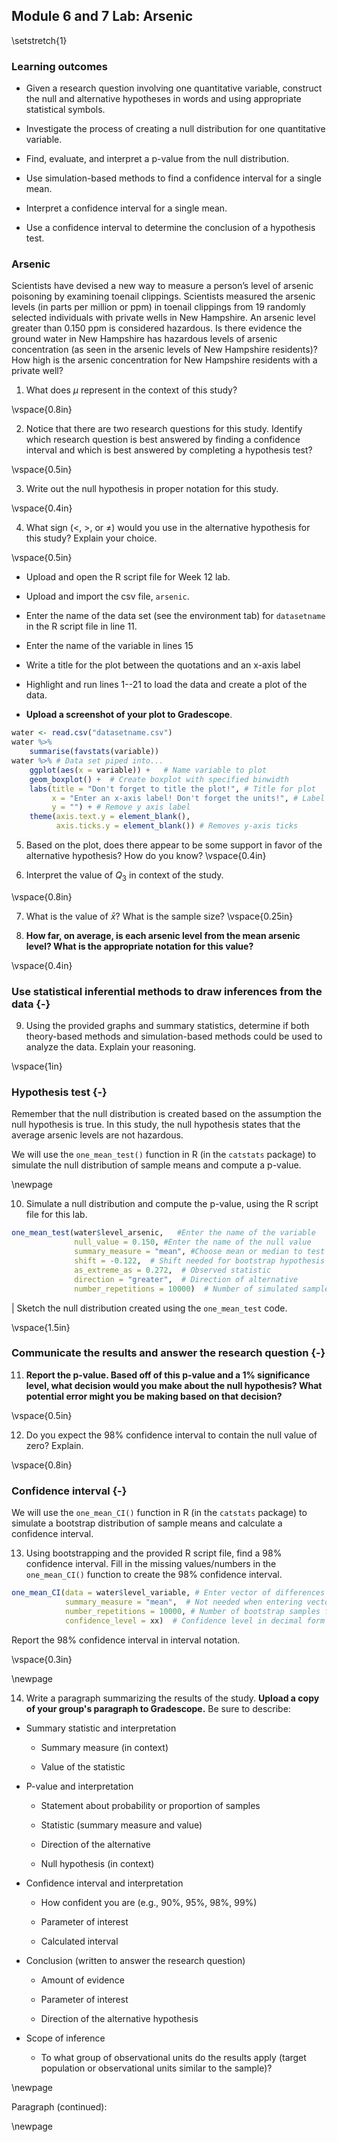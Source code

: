 ## Module 6 and 7 Lab:  Arsenic

\setstretch{1}


### Learning outcomes

* Given a research question involving one quantitative variable, construct the null and alternative hypotheses
in words and using appropriate statistical symbols.

* Investigate the process of creating a null distribution for one quantitative variable.

* Find, evaluate, and interpret a p-value from the null distribution.

* Use simulation-based methods to find a confidence interval for a single mean.

* Interpret a confidence interval for a single mean.

* Use a confidence interval to determine the conclusion of a hypothesis test.

### Arsenic

Scientists have devised a new way to measure a person’s level of arsenic poisoning by examining toenail clippings.  Scientists measured the arsenic levels (in parts per million or ppm) in toenail clippings from 19 randomly selected individuals with private wells in New Hampshire.  An arsenic level greater than 0.150 ppm is considered hazardous.   Is there evidence the ground water in New Hampshire has hazardous levels of arsenic concentration (as seen in the arsenic levels of New Hampshire residents)?  How high is the arsenic concentration for New Hampshire residents with a private well?

1. What does $\mu$ represent in the context of this study?

\vspace{0.8in}

2.  Notice that there are two research questions for this study.  Identify which research question is best answered by finding a confidence interval and which is best answered by completing a hypothesis test?

\vspace{0.5in}

3.  Write out the null hypothesis in proper notation for this study.  

\vspace{0.4in}

4.  What sign ($<$, $>$, or $\neq$) would you use in the alternative hypothesis for this study?  Explain your choice.

\vspace{0.5in}

* Upload and open the R script file for Week 12 lab. 

* Upload and import the csv file, `arsenic`. 

* Enter the name of the data set (see the environment tab) for `datasetname` in the R script file in line 11. 

* Enter the name of the variable in lines 15

* Write a title for the plot between the quotations and an x-axis label

* Highlight and run lines 1--21 to load the data and create a plot of the data. 

* **Upload a screenshot of your plot to Gradescope**.


``` r
water <- read.csv("datasetname.csv")
water %>%
    summarise(favstats(variable))
water %>% # Data set piped into...
    ggplot(aes(x = variable)) +   # Name variable to plot
    geom_boxplot() +  # Create boxplot with specified binwidth
    labs(title = "Don't forget to title the plot!", # Title for plot
         x = "Enter an x-axis label! Don't forget the units!", # Label for x axis
         y = "") + # Remove y axis label
    theme(axis.text.y = element_blank(), 
          axis.ticks.y = element_blank()) # Removes y-axis ticks
```

5. Based on the plot, does there appear to be some support in favor of the alternative hypothesis?  How do you know?
\vspace{0.4in}

6. Interpret the value of $Q_3$ in context of the study.

\vspace{0.8in}

7.  What is the value of $\bar{x}$?  What is the sample size?
\vspace{0.25in}

8. **How far, on average, is each arsenic level from the mean arsenic level?  What is the appropriate notation for this value?**

\vspace{0.4in}

### Use statistical inferential methods to draw inferences from the data {-}


9.  Using the provided graphs and summary statistics, determine if both theory-based methods and simulation-based methods could be used to analyze the data.  Explain your reasoning.

\vspace{1in}

### Hypothesis test {-}

Remember that the null distribution is created based on the assumption the null hypothesis is true.  In this study, the null hypothesis states that the average arsenic levels are not hazardous.

We will use the `one_mean_test()` function in R (in the `catstats` package) to simulate the null distribution of sample means and compute a p-value. 

\newpage

10.  Simulate a null distribution and compute the p-value, using the R script file for this lab.  


``` r
one_mean_test(water$level_arsenic,   #Enter the name of the variable
              null_value = 0.150, #Enter the name of the null value
              summary_measure = "mean", #Choose mean or median to test
              shift = -0.122,  # Shift needed for bootstrap hypothesis test
              as_extreme_as = 0.272,  # Observed statistic
              direction = "greater",  # Direction of alternative
              number_repetitions = 10000)  # Number of simulated samples for null distribution
```
|        Sketch the null distribution created using the `one_mean_test` code.

\vspace{1.5in}

### Communicate the results and answer the research question {-}

11.  **Report the p-value. Based off of this p-value and a 1% significance level, what decision would you make about the null hypothesis?  What potential error might you be making based on that decision?**

\vspace{0.5in}

12. Do you expect the 98\% confidence interval to contain the null value of zero?  Explain.

\vspace{0.8in}

### Confidence interval {-}

We will use the `one_mean_CI()` function in R (in the `catstats` package) to simulate a bootstrap distribution of sample means and calculate a confidence interval. 

13. Using bootstrapping and the provided R script file, find a 98\% confidence interval. Fill in the missing values/numbers in the `one_mean_CI()` function to create the 98\% confidence interval.   


``` r
one_mean_CI(data = water$level_variable, # Enter vector of differences
            summary_measure = "mean",  # Not needed when entering vector of differences
            number_repetitions = 10000, # Number of bootstrap samples for CI
            confidence_level = xx)  # Confidence level in decimal form
```
Report the 98\% confidence interval in interval notation.

\vspace{0.3in}

\newpage

14. Write a paragraph summarizing the results of the study.  **Upload a copy of your group's paragraph to Gradescope.** Be sure to describe:

* Summary statistic and interpretation

    * Summary measure (in context)
    
    * Value of the statistic 
    
* P-value and interpretation

    * Statement about probability or proportion of samples
    
    * Statistic (summary measure and value)
    
    * Direction of the alternative 
    
    * Null hypothesis (in context) 

* Confidence interval and interpretation

    * How confident you are (e.g., 90%, 95%, 98%, 99%)
    
    * Parameter of interest
    
    * Calculated interval

* Conclusion (written to answer the research question)

    * Amount of evidence
    
    * Parameter of interest 
    
    * Direction of the alternative hypothesis

* Scope of inference

    * To what group of observational units do the results apply (target population or observational units similar to the sample)?
	
\newpage

Paragraph (continued):

\newpage
